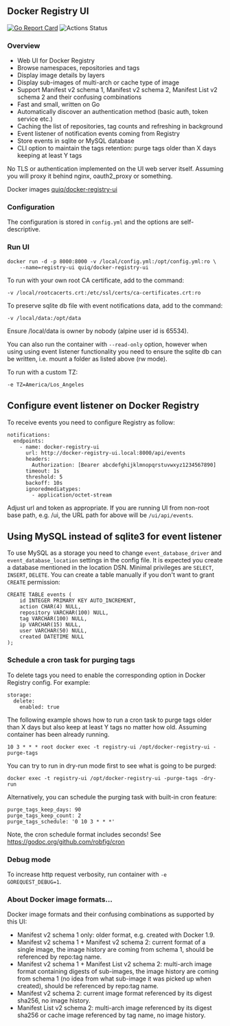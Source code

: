 ## Docker Registry UI

[![Go Report Card](https://goreportcard.com/badge/github.com/MGSousa/docker-registry-ui)](https://goreportcard.com/report/github.com/MGSousa/docker-registry-ui)
![Actions Status](https://github.com/MGSousa/docker-registry-ui/workflows/Release/badge.svg)

### Overview

* Web UI for Docker Registry
* Browse namespaces, repositories and tags
* Display image details by layers
* Display sub-images of multi-arch or cache type of image
* Support Manifest v2 schema 1, Manifest v2 schema 2, Manifest List v2 schema 2 and their confusing combinations
* Fast and small, written on Go
* Automatically discover an authentication method (basic auth, token service etc.)
* Caching the list of repositories, tag counts and refreshing in background
* Event listener of notification events coming from Registry
* Store events in sqlite or MySQL database
* CLI option to maintain the tags retention: purge tags older than X days keeping at least Y tags

No TLS or authentication implemented on the UI web server itself.
Assuming you will proxy it behind nginx, oauth2_proxy or something.

Docker images [quiq/docker-registry-ui](https://hub.docker.com/r/quiq/docker-registry-ui/tags/)

### Configuration

The configuration is stored in `config.yml` and the options are self-descriptive.

### Run UI

    docker run -d -p 8000:8000 -v /local/config.yml:/opt/config.yml:ro \
        --name=registry-ui quiq/docker-registry-ui

To run with your own root CA certificate, add to the command:

    -v /local/rootcacerts.crt:/etc/ssl/certs/ca-certificates.crt:ro

To preserve sqlite db file with event notifications data, add to the command:

    -v /local/data:/opt/data

Ensure /local/data is owner by nobody (alpine user id is 65534).

You can also run the container with `--read-only` option, however when using using event listener functionality
you need to ensure the sqlite db can be written, i.e. mount a folder as listed above (rw mode).

To run with a custom TZ:

    -e TZ=America/Los_Angeles

## Configure event listener on Docker Registry

To receive events you need to configure Registry as follow:

    notifications:
      endpoints:
        - name: docker-registry-ui
          url: http://docker-registry-ui.local:8000/api/events
          headers:
            Authorization: [Bearer abcdefghijklmnopqrstuvwxyz1234567890]
          timeout: 1s
          threshold: 5
          backoff: 10s
          ignoredmediatypes:
            - application/octet-stream

Adjust url and token as appropriate.
If you are running UI from non-root base path, e.g. /ui, the URL path for above will be `/ui/api/events`.

## Using MySQL instead of sqlite3 for event listener

To use MySQL as a storage you need to change `event_database_driver` and `event_database_location`
settings in the config file. It is expected you create a database mentioned in the location DSN.
Minimal privileges are `SELECT`, `INSERT`, `DELETE`.
You can create a table manually if you don't want to grant `CREATE` permission:

	CREATE TABLE events (
		id INTEGER PRIMARY KEY AUTO_INCREMENT,
		action CHAR(4) NULL,
		repository VARCHAR(100) NULL,
		tag VARCHAR(100) NULL,
		ip VARCHAR(15) NULL,
		user VARCHAR(50) NULL,
		created DATETIME NULL
	);

### Schedule a cron task for purging tags

To delete tags you need to enable the corresponding option in Docker Registry config. For example:

    storage:
      delete:
        enabled: true

The following example shows how to run a cron task to purge tags older than X days but also keep
at least Y tags no matter how old. Assuming container has been already running.

    10 3 * * * root docker exec -t registry-ui /opt/docker-registry-ui -purge-tags

You can try to run in dry-run mode first to see what is going to be purged:

    docker exec -t registry-ui /opt/docker-registry-ui -purge-tags -dry-run

Alternatively, you can schedule the purging task with built-in cron feature:

    purge_tags_keep_days: 90
    purge_tags_keep_count: 2
    purge_tags_schedule: '0 10 3 * * *'

Note, the cron schedule format includes seconds! See https://godoc.org/github.com/robfig/cron

### Debug mode

To increase http request verbosity, run container with `-e GOREQUEST_DEBUG=1`.

### About Docker image formats...

Docker image formats and their confusing combinations as supported by this UI:

* Manifest v2 schema 1 only: older format, e.g. created with Docker 1.9.
* Manifest v2 schema 1 + Manifest v2 schema 2: current format of a single image, the image history are coming from schema 1, should be referenced by repo:tag name.
* Manifest v2 schema 1 + Manifest List v2 schema 2: multi-arch image format containing digests of sub-images, the image history are coming from schema 1 (no idea from what sub-image it was picked up when created), should be referenced by repo:tag name.
* Manifest v2 schema 2: current image format referenced by its digest sha256, no image history.
* Manifest List v2 schema 2: multi-arch image referenced by its digest sha256 or cache image referenced by tag name, no image history.
